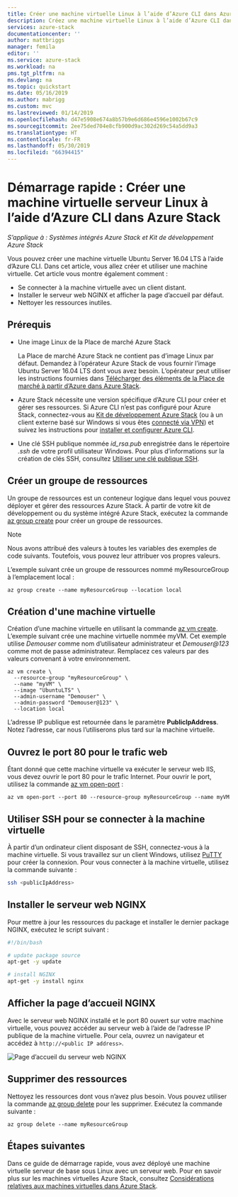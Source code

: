 ```yaml
---
title: Créer une machine virtuelle Linux à l’aide d’Azure CLI dans Azure Stack | Microsoft Docs
description: Créez une machine virtuelle Linux à l’aide d’Azure CLI dans Azure Stack.
services: azure-stack
documentationcenter: ''
author: mattbriggs
manager: femila
editor: ''
ms.service: azure-stack
ms.workload: na
pms.tgt_pltfrm: na
ms.devlang: na
ms.topic: quickstart
ms.date: 05/16/2019
ms.author: mabrigg
ms.custom: mvc
ms.lastreviewed: 01/14/2019
ms.openlocfilehash: d47e5908e674a8b57b9e6d686e4596e1002b67c9
ms.sourcegitcommit: 2ee75ded704e8cfb900d9ac302d269c54a5dd9a3
ms.translationtype: HT
ms.contentlocale: fr-FR
ms.lasthandoff: 05/30/2019
ms.locfileid: "66394415"
---
```

# <a name="quickstart-create-a-linux-server-vm-by-using-the-azure-cli-in-azure-stack"></a>Démarrage rapide : Créer une machine virtuelle serveur Linux à l’aide d’Azure CLI dans Azure Stack

*S’applique à : Systèmes intégrés Azure Stack et Kit de développement Azure Stack*

Vous pouvez créer une machine virtuelle Ubuntu Server 16.04 LTS à l’aide d’Azure CLI. Dans cet article, vous allez créer et utiliser une machine virtuelle. Cet article vous montre également comment :

* Se connecter à la machine virtuelle avec un client distant.
* Installer le serveur web NGINX et afficher la page d’accueil par défaut.
* Nettoyer les ressources inutiles.

## <a name="prerequisites"></a>Prérequis

* Une image Linux de la Place de marché Azure Stack

   La Place de marché Azure Stack ne contient pas d’image Linux par défaut. Demandez à l’opérateur Azure Stack de vous fournir l’image Ubuntu Server 16.04 LTS dont vous avez besoin. L’opérateur peut utiliser les instructions fournies dans [Télécharger des éléments de la Place de marché à partir d’Azure dans Azure Stack](../operator/azure-stack-download-azure-marketplace-item.md).

* Azure Stack nécessite une version spécifique d’Azure CLI pour créer et gérer ses ressources. Si Azure CLI n’est pas configuré pour Azure Stack, connectez-vous au [Kit de développement Azure Stack](../asdk/asdk-connect.md#connect-to-azure-stack-using-rdp) (ou à un client externe basé sur Windows si vous êtes [connecté via VPN](../asdk/asdk-connect.md#connect-to-azure-stack-using-vpn)) et suivez les instructions pour [installer et configurer Azure CLI](azure-stack-version-profiles-azurecli2.md).

* Une clé SSH publique nommée *id_rsa.pub* enregistrée dans le répertoire *.ssh* de votre profil utilisateur Windows. Pour plus d’informations sur la création de clés SSH, consultez [Utiliser une clé publique SSH](azure-stack-dev-start-howto-ssh-public-key.md).

## <a name="create-a-resource-group"></a>Créer un groupe de ressources

Un groupe de ressources est un conteneur logique dans lequel vous pouvez déployer et gérer des ressources Azure Stack. À partir de votre kit de développement ou du système intégré Azure Stack, exécutez la commande [az group create](/cli/azure/group#az-group-create) pour créer un groupe de ressources.

> [!NOTE]
> Nous avons attribué des valeurs à toutes les variables des exemples de code suivants. Toutefois, vous pouvez leur attribuer vos propres valeurs.

L’exemple suivant crée un groupe de ressources nommé myResourceGroup à l’emplacement local : 

```cli
az group create --name myResourceGroup --location local
```

## <a name="create-a-virtual-machine"></a>Création d'une machine virtuelle

Création d’une machine virtuelle en utilisant la commande [az vm create](/cli/azure/vm#az-vm-create). L’exemple suivant crée une machine virtuelle nommée myVM. Cet exemple utilise *Demouser* comme nom d’utilisateur administrateur et *Demouser@123* comme mot de passe administrateur. Remplacez ces valeurs par des valeurs convenant à votre environnement.

```cli
az vm create \
  --resource-group "myResourceGroup" \
  --name "myVM" \
  --image "UbuntuLTS" \
  --admin-username "Demouser" \
  --admin-password "Demouser@123" \
  --location local
```

L’adresse IP publique est retournée dans le paramètre **PublicIpAddress**. Notez l’adresse, car nous l’utiliserons plus tard sur la machine virtuelle.

## <a name="open-port-80-for-web-traffic"></a>Ouvrez le port 80 pour le trafic web

Étant donné que cette machine virtuelle va exécuter le serveur web IIS, vous devez ouvrir le port 80 pour le trafic Internet. Pour ouvrir le port, utilisez la commande [az vm open-port](/cli/azure/vm) : 

```cli
az vm open-port --port 80 --resource-group myResourceGroup --name myVM
```

## <a name="use-ssh-to-connect-to-the-virtual-machine"></a>Utiliser SSH pour se connecter à la machine virtuelle

À partir d’un ordinateur client disposant de SSH, connectez-vous à la machine virtuelle. Si vous travaillez sur un client Windows, utilisez [PuTTY](https://www.putty.org/) pour créer la connexion. Pour vous connecter à la machine virtuelle, utilisez la commande suivante :

```bash
ssh <publicIpAddress>
```

## <a name="install-the-nginx-web-server"></a>Installer le serveur web NGINX

Pour mettre à jour les ressources du package et installer le dernier package NGINX, exécutez le script suivant :

```bash
#!/bin/bash

# update package source
apt-get -y update

# install NGINX
apt-get -y install nginx
```

## <a name="view-the-nginx-welcome-page"></a>Afficher la page d’accueil NGINX

Avec le serveur web NGINX installé et le port 80 ouvert sur votre machine virtuelle, vous pouvez accéder au serveur web à l’aide de l’adresse IP publique de la machine virtuelle. Pour cela, ouvrez un navigateur et accédez à ```http://<public IP address>```.

![Page d’accueil du serveur web NGINX](./media/azure-stack-quick-create-vm-linux-cli/nginx.png)

## <a name="clean-up-resources"></a>Supprimer des ressources

Nettoyez les ressources dont vous n’avez plus besoin. Vous pouvez utiliser la commande [az group delete](/cli/azure/group#az-group-delete) pour les supprimer. Exécutez la commande suivante :

```cli
az group delete --name myResourceGroup
```

## <a name="next-steps"></a>Étapes suivantes

Dans ce guide de démarrage rapide, vous avez déployé une machine virtuelle serveur de base sous Linux avec un serveur web. Pour en savoir plus sur les machines virtuelles Azure Stack, consultez [Considérations relatives aux machines virtuelles dans Azure Stack](azure-stack-vm-considerations.md).
